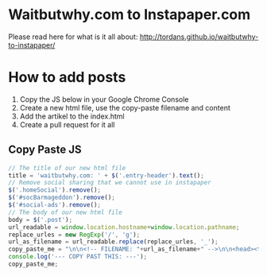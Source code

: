 # Waitbutwhy.com to Instapaper.com

Please read here for what is it all about:
http://tordans.github.io/waitbutwhy-to-instapaper/

# How to add posts

1. Copy the JS below in your Google Chrome Console
2. Create a new html file, use the copy-paste filename and content
3. Add the artikel to the index.html
4. Create a pull request for it all

## Copy Paste JS

```javascript
// The title of our new html file
title = 'waitbutwhy.com: ' + $('.entry-header').text();
// Remove social sharing that we cannot use in instapaper
$('.homeSocial').remove();
$('#socBarmageddon').remove();
$('#social-ads').remove();
// The body of our new html file
body = $('.post');
url_readable = window.location.hostname+window.location.pathname;
replace_urles = new RegExp('/', 'g');
url_as_filename = url_readable.replace(replace_urles, '_');
copy_paste_me = "\n\n<!-- FILENAME: "+url_as_filename+" -->\n\n<head><title>"+title+"</title><meta content='text/html; charset=utf-8' http-equiv='Content-Type' /></head><body><h1>Find the original content here: <a href='"+window.location.href+"'>"+url_readable+"</a></h1><hr>"+body.html()+"</body></html>\n\n";
console.log('--- COPY PAST THIS: ---');
copy_paste_me;
```
